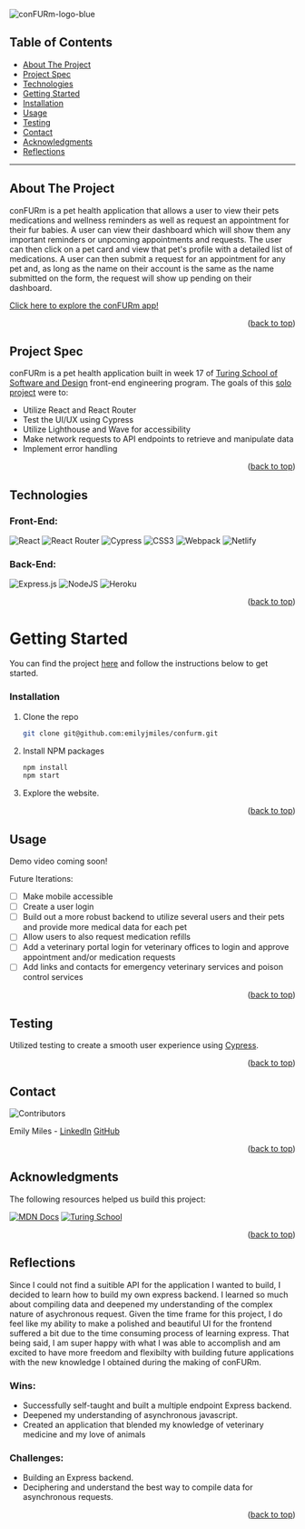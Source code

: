 <a name="readme-top"></a>

![conFURm-logo-blue](https://user-images.githubusercontent.com/103063934/201771218-0bec352c-1157-4620-b6a1-d36edc4ba645.png)

## Table of Contents

- [About The Project](#about-the-project)
- [Project Spec](#project-spec)
- [Technologies](#technologies)
- [Getting Started](#getting-started)
- [Installation](#installation)
- [Usage](#usage)
- [Testing](#testing)
- [Contact](#contact)
- [Acknowledgments](#acknowledgments)
- [Reflections](#reflections)

---

## About The Project
conFURm is a pet health application that allows a user to view their pets medications and wellness reminders as well as request an appointment for their fur babies. A user can view their dashboard which will show them any important reminders or unpcoming appointments and requests. The user can then click on a pet card and view that pet's profile with a detailed list of medications. A user can then submit a request for an appointment for any pet and, as long as the name on their account is the same as the name submitted on the form, the request will show up pending on their dashboard.

[Click here to explore the conFURm app!](https://6372b319af84e918c17ecda2--emilyjmiles.netlify.app/)

<p align="right">(<a href="#readme-top">back to top</a>)</p>

## Project Spec

conFURm is a pet health application built in week 17 of [Turing School of Software and Design](https://turing.edu/) front-end engineering program. The goals of this [solo project](https://frontend.turing.edu/projects/module-3/showcase.html) were to:

- Utilize React and React Router
- Test the UI/UX using Cypress
- Utilize Lighthouse and Wave for accessibility
- Make network requests to API endpoints to retrieve and manipulate data
- Implement error handling

<p align="right">(<a href="#readme-top">back to top</a>)</p>

## Technologies

### Front-End:

![React](https://img.shields.io/badge/React-20232A?style=for-the-badge&logo=react&logoColor=61DAFB)
![React Router](https://img.shields.io/badge/React_Router-CA4245?style=for-the-badge&logo=react-router&logoColor=white)
![Cypress](https://img.shields.io/badge/-cypress-%23E5E5E5?style=for-the-badge&logo=cypress&logoColor=058a5e)
![CSS3](https://img.shields.io/badge/css3-%231572B6.svg?style=for-the-badge&logo=css3&logoColor=white)
![Webpack](https://img.shields.io/badge/webpack-%238DD6F9.svg?style=for-the-badge&logo=webpack&logoColor=black)
![Netlify](https://img.shields.io/badge/netlify-%23000000.svg?style=for-the-badge&logo=netlify&logoColor=#00C7B7)

### Back-End:
![Express.js](https://img.shields.io/badge/express.js-%23404d59.svg?style=for-the-badge&logo=express&logoColor=%2361DAFB)
![NodeJS](https://img.shields.io/badge/node.js-6DA55F?style=for-the-badge&logo=node.js&logoColor=white)
![Heroku](https://img.shields.io/badge/heroku-%23430098.svg?style=for-the-badge&logo=heroku&logoColor=white)

<p align="right">(<a href="#readme-top">back to top</a>)</p>

<!-- GETTING STARTED -->

# Getting Started

You can find the project [here](https://github.com/emilyjmiles/confurm) and follow the instructions below to get started.

### Installation

1. Clone the repo
   ```sh
   git clone git@github.com:emilyjmiles/confurm.git
2. Install NPM packages
   ```sh
   npm install
   npm start
   ```
3. Explore the website.

<p align="right">(<a href="#readme-top">back to top</a>)</p>

<!-- USAGE EXAMPLES -->

## Usage

Demo video coming soon!

Future Iterations:

- [ ] Make mobile accessible
- [ ] Create a user login
- [ ] Build out a more robust backend to utilize several users and their pets and provide more medical data for each pet
- [ ] Allow users to also request medication refills
- [ ] Add a veterinary portal login for veterinary offices to login and approve appointment and/or medication requests
- [ ] Add links and contacts for emergency veterinary services and poison control services

<p align="right">(<a href="#readme-top">back to top</a>)</p>

## Testing

Utilized testing to create a smooth user experience using [Cypress](https://www.cypress.io/).

<p align="right">(<a href="#readme-top">back to top</a>)</p>

<!-- CONTACT -->

## Contact

![Contributors][contributors-shield]

Emily Miles - [LinkedIn](https://www.linkedin.com/in/emilyjmiles/) [GitHub](https://github.com/emilyjmiles)

<p align="right">(<a href="#readme-top">back to top</a>)</p>

<!-- ACKNOWLEDGMENTS -->

## Acknowledgments

The following resources helped us build this project:

[![MDN Docs][mdn-shield]][mdn]
[![Turing School](https://img.shields.io/badge/Turing_School-030303?style=for-the-badge)](https://turing.edu/)

<p align="right">(<a href="#readme-top">back to top</a>)</p>

## Reflections
Since I could not find a suitible API for the application I wanted to build, I decided to learn how to build my own express backend. I learned so much about compiling data and deepened my understanding of the complex nature of asychronous request. Given the time frame for this project, I do feel like my ability to make a polished and beautiful UI for the frontend suffered a bit due to the time consuming process of learning express. That being said, I am super happy with what I was able to accomplish and am excited to have more freedom and flexibilty with building future applications with the new knowledge I obtained during the making of conFURm. 

### Wins:
- Successfully self-taught and built a multiple endpoint Express backend.
- Deepened my understanding of asynchronous javascript.
- Created an application that blended my knowledge of veterinary medicine and my love of animals

### Challenges:
- Building an Express backend.
- Deciphering and understand the best way to compile data for asynchronous requests.


<p align="right">(<a href="#readme-top">back to top</a>)</p>

<!-- MARKDOWN LINKS & IMAGES -->
<!-- https://www.markdownguide.org/basic-syntax/#reference-style-links -->

[mdn-shield]: https://img.shields.io/badge/MDN_Web_Docs-black?style=for-the-badge&logo=mdnwebdocs&logoColor=white
[mdn]: https://developer.mozilla.org/en-US/
[contributors-shield]: https://img.shields.io/badge/Contributors-1-2ea44f?style=for-the-badge
[product-screenshot]: images/screenshot.png
